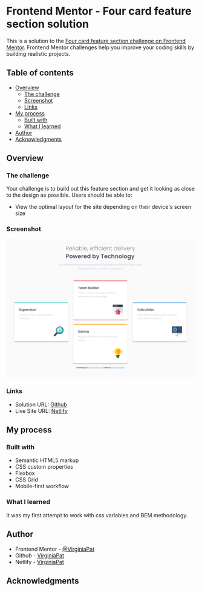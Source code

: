 # Frontend Mentor - Four card feature section solution

This is a solution to the [Four card feature section challenge on Frontend Mentor](https://www.frontendmentor.io/challenges/four-card-feature-section-weK1eFYK). Frontend Mentor challenges help you improve your coding skills by building realistic projects.

## Table of contents

- [Overview](#overview)
  - [The challenge](#the-challenge)
  - [Screenshot](#screenshot)
  - [Links](#links)
- [My process](#my-process)
  - [Built with](#built-with)
  - [What I learned](#what-i-learned)
- [Author](#author)
- [Acknowledgments](#acknowledgments)

## Overview

### The challenge

Your challenge is to build out this feature section and get it looking as close to the design as possible.
Users should be able to:

- View the optimal layout for the site depending on their device's screen size

### Screenshot

![Screenshot](./Screenshot-Four-card-feature-section.png)

### Links

- Solution URL: [Github](https://github.com/VirginiaPat/four-card-feature-section-master.git)
- Live Site URL: [Netlify](https://four-card-section-virgi.netlify.app/)

## My process

### Built with

- Semantic HTML5 markup
- CSS custom properties
- Flexbox
- CSS Grid
- Mobile-first workflow

### What I learned

It was my first attempt to work with css variables and BEM methodology.

## Author

- Frontend Mentor - [@VirginiaPat](https://www.frontendmentor.io/profile/VirginiaPat)
- Github - [VirginiaPat ](https://github.com/VirginiaPat)
- Netlify - [VirginiaPat](https://app.netlify.com/teams/virginia-patrika/sites)

## Acknowledgments

